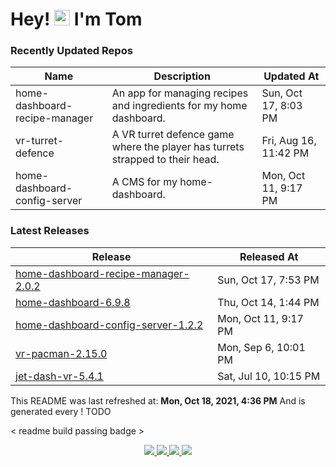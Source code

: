 # Hey! <img src="https://media.giphy.com/media/hvRJCLFzcasrR4ia7z/giphy.gif" width="25px"> I'm Tom

### Recently Updated Repos

| Name | Description | Updated At |
| ---- | ----------- | ---------- |
| home-dashboard-recipe-manager | An app for managing recipes and ingredients for my home dashboard. | Sun, Oct 17, 8:03 PM |
| vr-turret-defence | A VR turret defence game where the player has turrets strapped to their head. | Fri, Aug 16, 11:42 PM |
| home-dashboard-config-server | A CMS for my home-dashboard. | Mon, Oct 11, 9:17 PM |

### Latest Releases
| Release | Released At |
| ------- | ----------- |
| [home-dashboard-recipe-manager-2.0.2](https:&#x2F;&#x2F;github.com&#x2F;iamtomhewitt&#x2F;home-dashboard-recipe-manager&#x2F;releases&#x2F;tag&#x2F;2.0.2) | Sun, Oct 17, 7:53 PM | 
| [home-dashboard-6.9.8](https:&#x2F;&#x2F;github.com&#x2F;iamtomhewitt&#x2F;home-dashboard&#x2F;releases&#x2F;tag&#x2F;6.9.8) | Thu, Oct 14, 1:44 PM | 
| [home-dashboard-config-server-1.2.2](https:&#x2F;&#x2F;github.com&#x2F;iamtomhewitt&#x2F;home-dashboard-config-server&#x2F;releases&#x2F;tag&#x2F;1.2.2) | Mon, Oct 11, 9:17 PM | 
| [vr-pacman-2.15.0](https:&#x2F;&#x2F;github.com&#x2F;iamtomhewitt&#x2F;vr-pacman&#x2F;releases&#x2F;tag&#x2F;2.15.0) | Mon, Sep 6, 10:01 PM | 
| [jet-dash-vr-5.4.1](https:&#x2F;&#x2F;github.com&#x2F;iamtomhewitt&#x2F;jet-dash-vr&#x2F;releases&#x2F;tag&#x2F;5.4.1) | Sat, Jul 10, 10:15 PM | 


This README was last refreshed at: **Mon, Oct 18, 2021, 4:36 PM**
And is generated every ! TODO

< readme build passing badge >

<div align='center'>
  <a href="https://www.youtube.com/user/tomhewittification/videos?view_as=subscriber">
    <img src="https://img.shields.io/badge/YouTube-FF0000?style=for-the-badge&logo=youtube&logoColor=white" />
  </a>
  <a href="https://www.instagram.com/iamtomhewitt/">
    <img src="https://img.shields.io/badge/Instagram-E4405F?style=for-the-badge&logo=instagram&logoColor=white" />
  </a>
  <a href="https://www.linkedin.com/in/thomas-hewitt-ab7724a8/">
    <img src="https://img.shields.io/badge/LinkedIn-0077B5?style=for-the-badge&logo=linkedin&logoColor=white" />
  </a>
  <a href="https://iamtomhewitt.github.io/website/#/">
    <img src="https://img.shields.io/badge/website-000000?style=for-the-badge&logo=About.me&logoColor=white" />
  </a>
</div>
